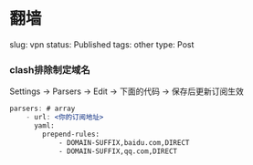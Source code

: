 # 翻墙

slug: vpn
status: Published
tags: other
type: Post

### clash排除制定域名

Settings -> Parsers -> Edit -> 下面的代码 -> 保存后更新订阅生效

```jsx
parsers: # array
    - url: <你的订阅地址>
      yaml:
        prepend-rules:
            - DOMAIN-SUFFIX,baidu.com,DIRECT
            - DOMAIN-SUFFIX,qq.com,DIRECT
```

